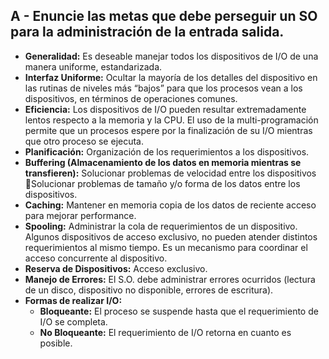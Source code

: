 ## A - Enuncie las metas que debe perseguir un SO para la administración de la entrada salida.

- **Generalidad:** Es deseable manejar todos los dispositivos de I/O de una manera uniforme, estandarizada. 
- **Interfaz Uniforme:** Ocultar la mayoría de los detalles del dispositivo en las rutinas de niveles más “bajos” para que los procesos vean a los dispositivos, en términos de operaciones comunes.
- **Eficiencia:** Los dispositivos de I/O pueden resultar extremadamente lentos respecto a la memoria y la CPU. El uso de la multi-programación permite que un procesos espere por la finalización de su I/O mientras que otro proceso se ejecuta. 
- **Planificación:** Organización de los requerimientos a los dispositivos. 
- **Buffering (Almacenamiento de los datos en memoria mientras se transfieren):** Solucionar problemas de velocidad entre los dispositivos Solucionar problemas de tamaño y/o forma de los datos entre los dispositivos. 
- **Caching:** Mantener en memoria copia de los datos de reciente acceso para mejorar performance.
- **Spooling:** Administrar la cola de requerimientos de un dispositivo. Algunos dispositivos de acceso exclusivo, no pueden atender distintos requerimientos al mismo tiempo. Es un mecanismo para coordinar el acceso concurrente al dispositivo. 
- **Reserva de Dispositivos:** Acceso exclusivo. 
- **Manejo de Errores:** El S.O. debe administrar errores ocurridos (lectura de un disco, dispositivo no disponible, errores de escritura).
- **Formas de realizar I/O:**
  - **Bloqueante:** El proceso se suspende hasta que el requerimiento de I/O se completa.
  - **No Bloqueante:** El requerimiento de I/O retorna en cuanto es posible.